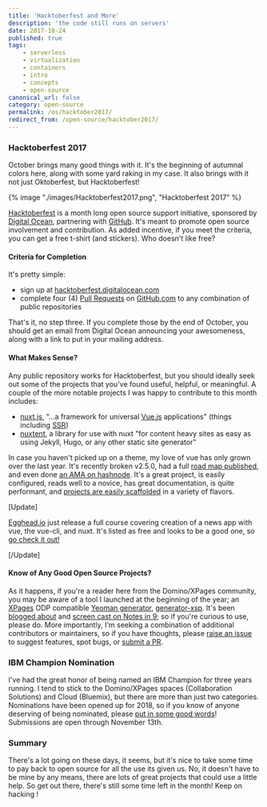 ```yaml
---
title: 'Hacktoberfest and More'
description: 'the code still runs on servers'
date: 2017-10-24
published: true
tags:
    - serverless
    - virtualization
    - containers
    - intro
    - concepts
    - open-source
canonical_url: false
category: open-source
permalink: /os/hacktober2017/
redirect_from: /open-source/hacktober2017/
---
```


### Hacktoberfest 2017

October brings many good things with it. It's the beginning of autumnal colors here, along with some yard raking in my case. It also brings with it not just Oktoberfest, but Hacktoberfest!

{% image "./images/Hacktoberfest2017.png", "Hacktoberfest 2017" %}

[Hacktoberfest][hacktoberfest-url] is a month long open source support initiative, sponsored by [Digital Ocean][dig-ocean], partnering with [GitHub][gh-url]. It's meant to promote open source involvement and contribution. As added incentive, if you meet the criteria, you can get a free t-shirt (and stickers). Who doesn't like free?

#### Criteria for Completion

It's pretty simple:

- sign up at [hacktoberfest.digitalocean.com][hacktoberfest-url]
- complete four (4) [Pull Requests][gh-pr] on [GitHub.com][gh-url] to any combination of public repositories

That's it, no step three. If you complete those by the end of October, you should get an email from Digital Ocean announcing your awesomeness, along with a link to put in your mailing address.

#### What Makes Sense?

Any public repository works for Hacktoberfest, but you should ideally seek out some of the projects that you've found useful, helpful, or meaningful. A couple of the more notable projects I was happy to contribute to this month includes:

- [nuxt.js][nuxt-url], "...a framework for universal [Vue.js][vue-url] applications" (things including [SSR][ssr])
- [nuxtent][nuxtent-url], a library for use with nuxt "for content heavy sites as easy as using Jekyll, Hugo, or any other static site generator"

In case you haven't picked up on a theme, my love of vue has only grown over the last year. It's recently broken v2.5.0, had a full [road map published][vue-roadmap], and even done [an AMA on hashnode][vue-ama]. It's a great project, is easily configured, reads well to a novice, has great documentation, is quite performant, and [projects are easily scaffolded][vue-cli] in a variety of flavors.

[Update]

[Egghead.io][egghead] just release a full course covering creation of a news app with vue, the vue-cli, and nuxt. It's listed as free and looks to be a good one, so [go check it out!][vue-nuxt-egghead]

[/Update]

#### Know of Any Good Open Source Projects?

As it happens, if you're a reader here from the Domino/XPages community, you may be aware of a tool I launched at the beginning of the year; an [XPages][xpages] ODP compatible [Yeoman generator][yeo], [generator-xsp][gen-xsp]. It's been [blogged about][gen-xsp-blog] and [screen cast on Notes in 9][gen-xsp-ni9]; so if you're curious to use, please do. More importantly, I'm seeking a combination of additional contributors or maintainers, so if you have thoughts, please [raise an issue][gen-xsp-iss] to suggest features, spot bugs, or [submit a PR][gen-xsp-pr].

### IBM Champion Nomination

I've had the great honor of being named an IBM Champion for three years running. I tend to stick to the Domino/XPages spaces (Collaboration Solutions) and Cloud (Bluemix), but there are more than just two categories. Nominations have been opened up for 2018, so if you know of anyone deserving of being nominated, please [put in some good words][ibm-champion-nomination]! Submissions are open through November 13th.

### Summary

There's a lot going on these days, it seems, but it's nice to take some time to pay back to open source for all the use its given us. No, it doesn't have to be mine by any means, there are lots of great projects that could use a little help. So get out there, there's still some time left in the month! Keep on hacking !

[hacktoberfest-url]: https://hacktoberfest.digitalocean.com/
[gh-url]: https://github.com/
[dig-ocean]: https://www.digitalocean.com/
[gh-pr]: https://help.github.com/articles/about-pull-requests/
[nuxt-url]: https://nuxtjs.org/
[vue-url]: https://vuejs.org/
[ssr]: https://nuxtjs.org/guide#server-rendered-universal-ssr-
[nuxtent-url]: https://nuxtent.now.sh/
[vue-roadmap]: https://github.com/vuejs/roadmap
[vue-ama]: https://hashnode.com/ama/with-vuejs-team-cj7itlrki03ae62wuv2r2005s
[xpages]: https://xpages.info/
[yeo]: https://yeoman.io/learning/
[gen-xsp]: https://github.com/edm00se/generator-xsp
[gen-xsp-blog]: https://edm00se.io/self-promotion/ni9-node-tools-grab-bag/
[gen-xsp-ni9]: https://www.notesin9.com/2017/04/04/notesin9-205-leverage-domino-development-with-new-tools/
[gen-xsp-iss]: https://github.com/edm00se/generator-xsp/issues/new
[gen-xsp-pr]: https://github.com/edm00se/generator-xsp/pull/new/master
[ibm-champion-nomination]: https://www.ibm.com/developerworks/champion/nominate.html
[vue-cli]: https://github.com/vuejs/vue-cli
[egghead]: https://egghead.io/
[vue-nuxt-egghead]: https://egghead.io/courses/create-a-news-app-with-vue-js-and-nuxt
